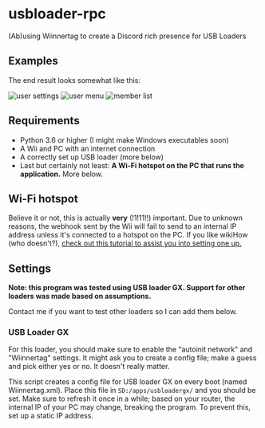 # usbloader-rpc
(Ab)using Wiinnertag to create a Discord rich presence for USB Loaders

## Examples
The end result looks somewhat like this:

![user settings](https://i.imgur.com/5ewrlfS.png)
![user menu](https://i.imgur.com/tIcYZYB.png)
![member list](https://i.imgur.com/Xd1dZ0j.png)

## Requirements
* Python 3.6 or higher (I might make Windows executables soon)
* A Wii and PC with an internet connection
* A correctly set up USB loader (more below)
* Last but certainly not least: **A Wi-Fi hotspot on the PC that runs the application.** More below.

## Wi-Fi hotspot
Believe it or not, this is actually **very** (!1!11!!) important. Due to unknown reasons, the webhook sent by the Wii will fail to send to an internal IP address unless it's connected to a hotspot on the PC. If you like wikiHow (who doesn't?), [check out this tutorial to assist you into setting one up.](https://www.wikihow.com/Create-a-WiFi-Hotspot-Using-the-Command-Prompt)

## Settings
**Note: this program was tested using USB loader GX. Support for other loaders was made based on assumptions.**

Contact me if you want to test other loaders so I can add them below.

### USB Loader GX
For this loader, you should make sure to enable the "autoinit network" and "Wiinnertag" settings. It might ask you to create a config file; make a guess and pick either yes or no. It doesn't really matter.

This script creates a config file for USB loader GX on every boot (named Wiinnertag.xml). Place this file in `SD:/apps/usbloadergx/` and you should be set. Make sure to refresh it once in a while; based on your router, the internal IP of your PC may change, breaking the program. To prevent this, set up a static IP address.
